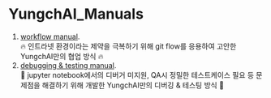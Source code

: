 # YungchAI_Manuals
1. [workflow manual](YungchAI_workflow_manual.pdf).  
   🔥 인트라넷 환경이라는 제약을 극복하기 위해 git flow를 응용하여 고안한 YungchAI만의 협업 방식 🔥
2. [debugging & testing manual](YungchAI_debugging__testing_manual.pdf).  
   🐛 jupyter notebook에서의 디버거 미지원, QA시 정밀한 테스트케이스 필요 등 문제점을 해결하기 위해 개발한 YungchAI만의 디버깅 & 테스팅 방식 🐛
